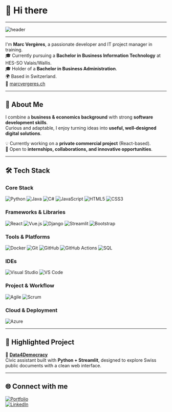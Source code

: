 # 👋 Hi there

---

![header](https://capsule-render.vercel.app/api?type=soft&color=0:0b1c2c,100:1DB954&height=250&section=header&text=Marc%20Verg%C3%A8res&fontSize=50&fontColor=ffffff&animation=fadeIn&desc=⭐%20Always%20curious.%20Always%20coding.%20Always%20improving.&descAlignY=65&descAlign=50)

---

I'm **Marc Vergères**, a passionate developer and IT project manager in training.  
🎓 Currently pursuing a **Bachelor in Business Information Technology** at HES-SO Valais/Wallis.  
🎓 Holder of a **Bachelor in Business Administration**.  
🌍 Based in Switzerland.  
📌 [marcvergeres.ch](https://www.marcvergeres.ch)  

---

## 🚀 About Me  

I combine a **business & economics background** with strong **software development skills**.  
Curious and adaptable, I enjoy turning ideas into **useful, well-designed digital solutions**.  

💡 Currently working on a **private commercial project** (React-based).  
🤝 Open to **internships, collaborations, and innovative opportunities**.  

---

## 🛠️ Tech Stack  

### Core Stack  
![Python](https://img.shields.io/badge/Python-3776AB?style=for-the-badge&logo=python&logoColor=white)
![Java](https://img.shields.io/badge/Java-007396?style=for-the-badge&logo=java&logoColor=white)
![C#](https://img.shields.io/badge/C%23-239120?style=for-the-badge&logo=c-sharp&logoColor=white)
![JavaScript](https://img.shields.io/badge/JavaScript-F7DF1E?style=for-the-badge&logo=javascript&logoColor=black)
![HTML5](https://img.shields.io/badge/HTML5-E34F26?style=for-the-badge&logo=html5&logoColor=white)
![CSS3](https://img.shields.io/badge/CSS3-1572B6?style=for-the-badge&logo=css3&logoColor=white)

### Frameworks & Libraries  
![React](https://img.shields.io/badge/React-20232A?style=for-the-badge&logo=react&logoColor=61DAFB)
![Vue.js](https://img.shields.io/badge/Vue.js-35495E?style=for-the-badge&logo=vuedotjs&logoColor=4FC08D)
![Django](https://img.shields.io/badge/Django-092E20?style=for-the-badge&logo=django&logoColor=white)
![Streamlit](https://img.shields.io/badge/Streamlit-FF4B4B?style=for-the-badge&logo=streamlit&logoColor=white)
![Bootstrap](https://img.shields.io/badge/Bootstrap-7952B3?style=for-the-badge&logo=bootstrap&logoColor=white)

### Tools & Platforms  
![Docker](https://img.shields.io/badge/Docker-2496ED?style=for-the-badge&logo=docker&logoColor=white)
![Git](https://img.shields.io/badge/Git-F05032?style=for-the-badge&logo=git&logoColor=white)
![GitHub](https://img.shields.io/badge/GitHub-181717?style=for-the-badge&logo=github&logoColor=white)
![GitHub Actions](https://img.shields.io/badge/GitHub_Actions-2088FF?style=for-the-badge&logo=github-actions&logoColor=white)
![SQL](https://img.shields.io/badge/SQL-4479A1?style=for-the-badge&logo=postgresql&logoColor=white)

### IDEs  
![Visual Studio](https://img.shields.io/badge/Visual%20Studio-5C2D91?style=for-the-badge&logo=visualstudio&logoColor=white)
![VS Code](https://img.shields.io/badge/VS%20Code-007ACC?style=for-the-badge&logo=visualstudiocode&logoColor=white)

### Project & Workflow  
![Agile](https://img.shields.io/badge/Agile-2496ED?style=for-the-badge&logo=scrumalliance&logoColor=white)
![Scrum](https://img.shields.io/badge/Scrum-6DB33F?style=for-the-badge&logo=scrumalliance&logoColor=white)

### Cloud & Deployment  
![Azure](https://img.shields.io/badge/Azure-0078D4?style=for-the-badge&logo=microsoftazure&logoColor=white)

---

## 📌 Highlighted Project  

🔹 **[Data4Democracy](https://github.com/MvUltimate/data4Democracy)**  
Civic assistant built with **Python + Streamlit**, designed to explore Swiss public documents with a clean web interface.  

---

## 🌐 Connect with me  

[![Portfolio](https://img.shields.io/badge/Website-000000?style=for-the-badge&logo=About.me&logoColor=white)](https://www.marcvergeres.ch)  
[![LinkedIn](https://img.shields.io/badge/LinkedIn-0077B5?style=for-the-badge&logo=linkedin&logoColor=white)](https://www.linkedin.com/in/marcvergeres)